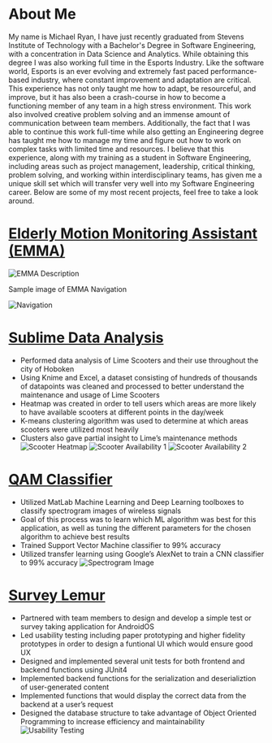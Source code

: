 # About Me

  My name is Michael Ryan, I have just recently graduated from Stevens Institute of Technology with a Bachelor's Degree in Software Engineering, with a concentration in Data Science and Analytics. While obtaining this degree I was also working full time in the Esports Industry.  Like the software world, Esports is an ever evolving and extremely fast paced performance-based industry, where constant improvement and adaptation are critical. This experience has not only taught me how to adapt, be resourceful, and improve, but it has also been a crash-course in how to become a functioning member of any team in a high stress environment. This work also involved creative problem solving and an immense amount of communication between team members. Additionally, the fact that I was able to continue this work full-time while also getting an Engineering degree has taught me how to manage my time and figure out how to work on complex tasks with limited time and resources. I believe that this experience, along with my training as a student in Software Engineering, including areas such as project management, leadership, critical thinking, problem solving, and working within interdisciplinary teams, has given me a unique skill set which will transfer very well into my Software Engineering career. Below are some of my most recent projects, feel free to take a look around. 

# [Elderly Motion Monitoring Assistant (EMMA)](https://drive.google.com/file/d/1870bKgQQAoMTRz8SfDZuH0U9emzXi7nt/view?usp=sharing)
![EMMA Description](/EMMA.PNG)



Sample image of EMMA Navigation


![Navigation](/EMMA2.PNG)


# [Sublime Data Analysis](https://docs.google.com/document/d/1wE6PwQWb-wkR0DnQGO8Cj6FtwUuDU4pArvz0Keo1P20/edit?usp=sharing)
* Performed data analysis of Lime Scooters and their use throughout the city of
Hoboken
* Using Knime and Excel, a dataset consisting of hundreds of thousands of datapoints was cleaned and processed to better understand the maintenance and
usage of Lime Scooters
* Heatmap was created in order to tell users which areas are more likely to have
available scooters at different points in the day/week
* K-means clustering algorithm was used to determine at which areas scooters
were utilized most heavily
* Clusters also gave partial insight to Lime’s maintenance methods
![Scooter Heatmap](/lime1.PNG)
![Scooter Availability 1](/Lime2.PNG)
![Scooter Availability 2](/Lime3.PNG)

# [QAM Classifier](https://github.com/mryan6/IntroToAIFinalProject)
* Utilized MatLab Machine Learning and Deep Learning toolboxes to classify
spectrogram images of wireless signals
* Goal of this process was to learn which ML algorithm was best for this application, as well as tuning the different parameters for the chosen algorithm to achieve best results
* Trained Support Vector Machine classifier to 99% accuracy
* Utilized transfer learning using Google’s AlexNet to train a CNN classifier to 99%
accuracy
![Spectrogram Image](/QAM1)

# [Survey Lemur](https://github.com/ssw322/survey-monkey)
* Partnered with team members to design and develop a simple test or survey
taking application for AndroidOS
* Led usability testing including paper prototyping and higher fidelity prototypes
in order to design a funtional UI which would ensure good UX
* Designed and implemented several unit tests for both frontend and backend
functions using JUnit4
* Implemented backend functions for the serialization and deserializtion of
user-generated content
* Implemented functions that would display the correct data from the backend at
a user’s request
* Designed the database structure to take advantage of Object Oriented
Programming to increase efficiency and maintainability
![Usability Testing](/survey1.PNG)
